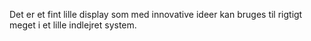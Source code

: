 Det er et fint lille display som med innovative ideer kan bruges til rigtigt meget i et lille indlejret system.
